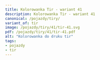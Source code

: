 ```yaml
---
title: Kolorowanka Tir - wariant 41
description: Kolorowanka Tir - wariant 41
canonical: /pojazdy/tiry/
variant_of: tir
image: /pojazdy/tiry/41/tir-41.svg
pdf: /pojazdy/tiry/41/tir-41.pdf
alt: "Kolorowanka do druku tir"
tags:
- pojazdy
- tir
---
```

